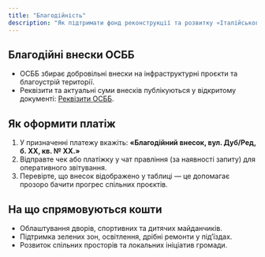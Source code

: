 ```yaml
---
title: "Благодійність"
description: "Як підтримати фонд реконструкції та розвитку «Італійського кварталу»."
---
```


## Благодійні внески ОСББ
- ОСББ збирає добровільні внески на інфраструктурні проєкти та благоустрій території.
- Реквізити та актуальні суми внесків публікуються у відкритому документі: [Реквізити ОСББ](https://docs.google.com/spreadsheets/d/1fhJCzoYKWtVFNPuvOjKUdZnzUMt8AhidlFSfEjdCbh4/edit?usp=sharing).

## Як оформити платіж
1. У призначенні платежу вкажіть: **«Благодійний внесок, вул. Дуб/Ред, б. XX, кв. № XX.»**
2. Відправте чек або платіжку у чат правління (за наявності запиту) для оперативного звітування.
3. Перевірте, що внесок відображено у таблиці — це допомагає прозоро бачити прогрес спільних проєктів.

## На що спрямовуються кошти
- Облаштування дворів, спортивних та дитячих майданчиків.
- Підтримка зелених зон, освітлення, дрібні ремонти у підʼїздах.
- Розвиток спільних просторів та локальних ініціатив громади.
